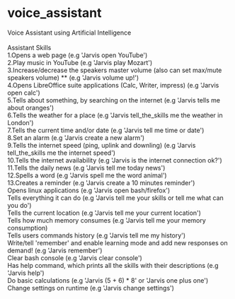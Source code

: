# voice_assistant
Voice Assistant using Artificial Intelligence
<br>
<br>
Assistant Skills<br>
1.Opens a web page (e.g 'Jarvis open YouTube')<br>
2.Play music in YouTube (e.g 'Jarvis play Mozart')<br>
3.Increase/decrease the speakers master volume (also can set max/mute speakers volume) ** (e.g 'Jarvis volume up!')<br>
4.Opens LibreOffice suite applications (Calc, Writer, impress) (e.g 'Jarvis open calc')<br>
5.Tells about something, by searching on the internet (e.g 'Jarvis tells me about oranges')<br>
6.Tells the weather for a place (e.g 'Jarvis tell_the_skills me the weather in London')<br>
7.Tells the current time and/or date (e.g 'Jarvis tell me time or date')<br>
8.Set an alarm (e.g 'Jarvis create a new alarm')<br>
9.Tells the internet speed (ping, uplink and downling) (e.g 'Jarvis tell_the_skills me the internet speed')<br>
10.Tells the internet availability (e.g 'Jarvis is the internet connection ok?')<br>
11.Tells the daily news (e.g 'Jarvis tell me today news')<br>
12.Spells a word (e.g 'Jarvis spell me the word animal')<br>
13.Creates a reminder (e.g 'Jarvis create a 10 minutes reminder')<br>
Opens linux applications (e.g 'Jarvis open bash/firefox')<br>
Tells everything it can do (e.g 'Jarvis tell me your skills or tell me what can you do')<br>
Tells the current location (e.g 'Jarvis tell me your current location')<br>
Tells how much memory consumes (e.g 'Jarvis tell me your memory consumption)<br>
Tells users commands history (e.g 'Jarvis tell me my history')<br>
Write/tell 'remember' and enable learning mode and add new responses on demand! (e.g 'Jarvis remember')<br>
Clear bash console (e.g 'Jarvis clear console')<br>
Has help command, which prints all the skills with their descriptions (e.g 'Jarvis help')<br>
Do basic calculations (e.g 'Jarvis (5 + 6) * 8' or 'Jarvis one plus one')<br>
Change settings on runtime (e.g 'Jarvis change settings')<br>

